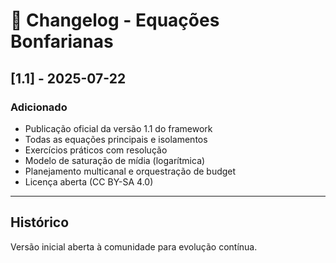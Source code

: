 # 📓 Changelog - Equações Bonfarianas

## [1.1] - 2025-07-22

### Adicionado
- Publicação oficial da versão 1.1 do framework
- Todas as equações principais e isolamentos
- Exercícios práticos com resolução
- Modelo de saturação de mídia (logarítmica)
- Planejamento multicanal e orquestração de budget
- Licença aberta (CC BY-SA 4.0)

---

## Histórico

Versão inicial aberta à comunidade para evolução contínua.
